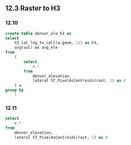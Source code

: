 ## 12.3 Raster to H3

### 12.10

```sql
create table denver_ele_h3 as
select
    h3_lat_lng_to_cell(a.geom, 11) as h3,
    avg(val) as avg_ele
from
    (
        select
            r.*
        from
            denver_elevation,
            lateral ST_PixelAsCentroids(rast, 1) as r
    ) a
group by
    1
```

### 12.11

```sql
select
    r.*
from
    denver_elevation,
    lateral ST_PixelAsCentroids(rast, 1) as r
```